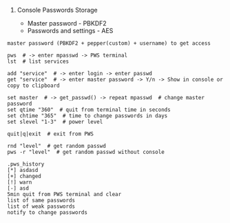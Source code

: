 1. Console Passwords Storage

   * Master password - PBKDF2 
   * Passwords and settings - AES

```text
master password (PBKDF2 + pepper(custom) + username) to get access
```


```text
pws  # -> enter mpasswd -> PWS terminal
lst  # list services

add "service"  # -> enter login -> enter passwd
get "service"  # -> enter master password -> Y/n -> Show in console or copy to clipboard

set master  # -> get_passwd() -> repeat mpasswd  # change master password
set qtime "360"  # quit from terminal time in seconds
set chtime "365"  # time to change passwords in days
set slevel "1-3"  # power level

quit|q|exit  # exit from PWS

rnd "level"  # get random passwd
pws -r "level"  # get random passwd without console
```

```text
.pws_history
[*] asdasd
[+] changed
[!] warn
[-] asd
5min quit from PWS terminal and clear
list of same passwords
list of weak passwords
notify to change passwords
```
